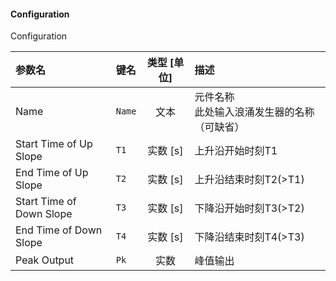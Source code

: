 <!--
DO NOT EDIT THIS FILE DIRECTLY.
This file is generated by tools/comp-docs.js.
All changes will be overwritten by regeneration.
-->

<slot class="model-parameters">

#### Configuration

Configuration

| 参数名 | 键名 | 类型 [单位] | 描述 |
|:------ |:---- |:-----------:|:---- |
| Name | `Name` | 文本 | 元件名称<br>此处输入浪涌发生器的名称（可缺省） |
| Start Time of Up Slope | `T1` | 实数 [s] | 上升沿开始时刻T1 |
| End Time of Up Slope | `T2` | 实数 [s] | 上升沿结束时刻T2(>T1) |
| Start Time of Down Slope | `T3` | 实数 [s] | 下降沿开始时刻T3(>T2) |
| End Time of Down Slope | `T4` | 实数 [s] | 下降沿结束时刻T4(>T3) |
| Peak Output | `Pk` | 实数 | 峰值输出 |


</slot>
